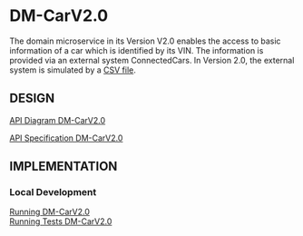 # DM-CarV2.0
The domain microservice in its Version V2.0 enables the access to basic information of a car which is identified by its VIN. The information is provided via an external system ConnectedCars. In Version 2.0, the external system is  simulated by a [CSV file](src/infrastructure/connectedcars/ConnectedCars.csv).

## DESIGN

[API Diagram DM-CarV2.0](../../pages/ad_dm-car_v2.0.md)  

[API Specification DM-CarV2.0](./src/api/specification/openapi.yaml)  

## IMPLEMENTATION

### Local Development
[Running DM-CarV2.0](./pages/running_dm-carv2.0.md)  
[Running Tests DM-CarV2.0](./pages/running_tests_dm-carv2.0.md)  